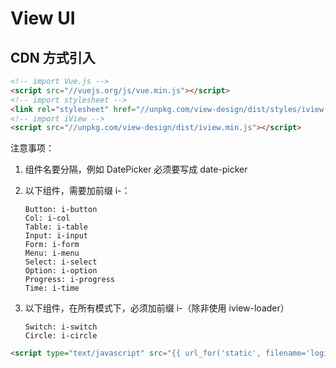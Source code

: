 # View UI

## CDN 方式引入

```html
<!-- import Vue.js -->
<script src="//vuejs.org/js/vue.min.js"></script>
<!-- import stylesheet -->
<link rel="stylesheet" href="//unpkg.com/view-design/dist/styles/iview.css">
<!-- import iView -->
<script src="//unpkg.com/view-design/dist/iview.min.js"></script>
```

注意事项：

1. 组件名要分隔，例如 DatePicker 必须要写成 date-picker

2. 以下组件，需要加前缀 i-：

    ```text
    Button: i-button
    Col: i-col
    Table: i-table
    Input: i-input
    Form: i-form
    Menu: i-menu
    Select: i-select
    Option: i-option
    Progress: i-progress
    Time: i-time
    ```

3. 以下组件，在所有模式下，必须加前缀 i-（除非使用 iview-loader）

    ```text
    Switch: i-switch
    Circle: i-circle
    ```

```html
<script type="text/javascript" src="{{ url_for('static', filename='login.js') }}"></script>
```
